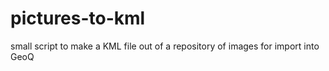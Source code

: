 # pictures-to-kml
small script to make a KML file out of a repository of images for import into GeoQ
